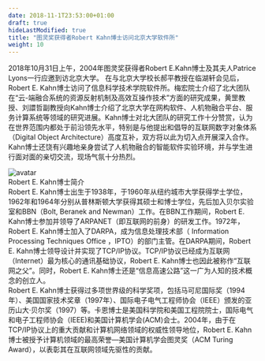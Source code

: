 ```yaml
---
date: 2018-11-1T23:53:00+01:00
draft: true
hideLastModified: true
title: "图灵奖获得者Robert Kahn博士访问北京大学软件所"
weight: 10
---
```

2018年10月31日上午，2004年图灵奖获得者Robert E.Kahn博士及其夫人Patrice Lyons一行应邀到访北京大学。
在与北京大学校长郝平教授在临湖轩会见后，Robert E. Kahn博士访问了信息科学技术学院软件所。梅宏院士介绍了北大团队在“云-端融合系统的资源反射机制及高效互操作技术”方面的研究成果，黄罡教授、刘譞哲副教授向Kahn博士介绍了北京大学在网构软件、人机物融合平台、服务计算系统等领域的研究进展。Kahn博士对北大团队的研究工作十分赞赏，认为在世界范围内都处于前沿领先水平，特别是与他提出和倡导的互联网数字对象体系（Digital Object Architecture）高度互补，双方将以此为切入点开展深入合作。
Kahn博士还饶有兴趣地亲身尝试了人机物融合的智能软件实验环境，并与学生进行面对面的亲切交流，现场气氛十分热烈。
 <!--more-->
![avatar](http://cdn.njuics.cn/img/2018yfb1004800.cn/2018-11-1/Kahn.png)</br>
Robert E. Kahn博士简介</br>
Robert E. Kahn博士出生于1938年，于1960年从纽约城市大学获得学士学位，1962年和1964年分别从普林斯顿大学获得其硕士和博士学位，先后加入贝尔实验室和BBN（Bolt, Beranek and Newman）工作。在BBN工作期间，Robert E. Kahn博士参加并领导了ARPANET（即互联网的前身）的研发工作。1972年，Robert E. Kahn博士加入了DARPA，成为信息处理技术部（ Information Processing Techniques Office ，IPTO）的部门主管。在DARPA期间，Robert E. Kahn博士领导设计并实现了TCP/IP协议。TCP/IP协议已经成为互联网（Internet）最为核心的通讯基础协议，Robert E. Kahn博士也因此被称作“互联网之父”。同时，Robert E. Kahn博士还是“信息高速公路”这一广为人知的技术概念的创立人。</br>
Robert E. Kahn博士获得过多项世界级的科学奖项，包括马可尼国际奖（1994年）、美国国家技术奖章（1997年）、国际电子电气工程师协会（IEEE）颁发的亚历山大·贝尔奖（1997）等。卡恩博士是美国科学院和美国工程院院士，国际电气和电子工程师协会（IEEE)和美国计算机学会(ACM)会士。2004年，由于在TCP/IP协议上的重大贡献和计算机网络领域的权威性领导地位，Robert E. Kahn博士被授予计算机领域的最高荣誉—美国计算机学会图灵奖（ACM Turing Award），以表彰其在互联网领域先驱性的贡献。

